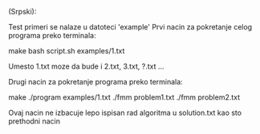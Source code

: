 (Srpski):

Test primeri se nalaze u datoteci 'example'
Prvi nacin za pokretanje celog programa preko terminala:

make
bash script.sh examples/1.txt
 
Umesto 1.txt moze da bude i 2.txt, 3.txt, ?.txt ...

Drugi nacin za pokretanje programa preko terminala:

make
./program examples/1.txt
./fmm problem1.txt
./fmm problem2.txt

Ovaj nacin ne izbacuje lepo ispisan rad algoritma u solution.txt kao sto prethodni nacin